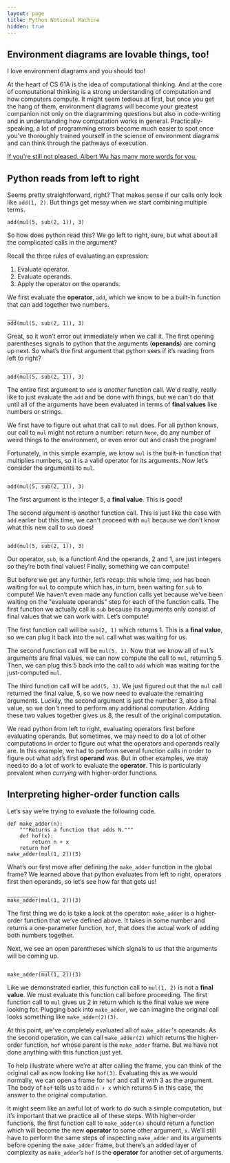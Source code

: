 ```yaml
---
layout: page
title: Python Notional Machine
hidden: true
---
```


## Environment diagrams are lovable things, too!

I love environment diagrams and you should too!

At the heart of CS 61A is the idea of computational thinking. And at the core of computational thinking is a strong understanding of computation and how computers compute. It might seem tedious at first, but once you get the hang of them, environment diagrams will become your greatest companion not only on the diagramming questions but also in code-writing and in understanding how computation works in general. Practically-speaking, a lot of programming errors become much easier to spot once you've thoroughly trained yourself in the science of environment diagrams and can think through the pathways of execution.

[If you're still not pleased, Albert Wu has many more words for you.](http://albertwu.org/cs61a/notes/environments.html#preface-a-defense)

## Python reads from left to right

Seems pretty straightforward, right? That makes sense if our calls only look like `add(1, 2)`. But things get messy when we start combining multiple terms.

    add(mul(5, sub(2, 1)), 3)

So how does python read this? We go left to right, sure, but what about all the complicated calls in the argument?

Recall the three rules of evaluating an expression:
1. Evaluate operator.
2. Evaluate operands.
3. Apply the operator on the operands.

We first evaluate the **operator**, `add`, which we know to be a built-in function that can add together two numbers.

    ___
    add(mul(5, sub(2, 1)), 3)

Great, so it won’t error out immediately when we call it. The first opening parentheses signals to python that the arguments (**operands**) are coming up next. So what’s the first argument that python sees if it’s reading from left to right?

        _________________
    add(mul(5, sub(2, 1)), 3)

The entire first argument to `add` is *another* function call. We'd really, really like to just evaluate the `add` and be done with things, but we can't do that until all of the arguments have been evaluated in terms of **final values** like numbers or strings.

We first have to figure out what that call to `mul` does. For all python knows, our call to `mul` might not return a number: return `None`, do any number of weird things to the environment, or even error out and crash the program!

Fortunately, in this simple example, we know `mul` is the built-in function that multiplies numbers, so it is a valid operator for its arguments. Now let’s consider the arguments to `mul`.

            ____________
    add(mul(5, sub(2, 1)), 3)

The first argument is the integer 5, a **final value**. This is good!

The second argument is another function call. This is just like the case with `add` earlier but this time, we can't proceed with `mul` because we don’t know what this new call to `sub` does!

               _________
    add(mul(5, sub(2, 1)), 3)

Our operator, `sub`, is a function! And the operands, 2 and 1, are just integers so they’re both final values! Finally, something we can compute!

But before we get any further, let’s recap: this whole time, `add` has been waiting for `mul` to compute which has, in turn, been waiting for `sub` to compute! We haven’t even made any function calls yet because we've been waiting on the "evaluate operands" step for each of the function calls. The first function we actually call is `sub` because its arguments only consist of final values that we can work with. Let’s compute!

The first function call will be `sub(2, 1)` which returns 1. This is a **final value**, so we can plug it back into the `mul` call what was waiting for us.

The second function call will be `mul(5, 1)`. Now that we know all of `mul`’s arguments are final values, we can now compute the call to `mul`, returning 5. Then, we can plug this 5 back into the call to `add` which was waiting for the just-computed `mul`.

The third function call will be `add(5, 3)`. We just figured out that the `mul` call returned the final value, 5, so we now need to evaluate the remaining arguments. Luckily, the second argument is just the number 3, also a final value, so we don't need to perform any additional computation. Adding these two values together gives us 8, the result of the original computation.

We read python from left to right, evaluating operators first before evaluating operands. But sometimes, we may need to do a lot of other computations in order to figure out what the operators and operands really are. In this example, we had to perform several function calls in order to figure out what `add`’s first **operand** was. But in other examples, we may need to do a lot of work to evaluate the **operator**. This is particularly prevalent when *currying* with higher-order functions.

## Interpreting higher-order function calls

Let’s say we’re trying to evaluate the following code.

    def make_adder(n):
	    """Returns a function that adds N."""
	    def hof(x):
		    return n + x
	    return hof
	make_adder(mul(1, 2))(3)

What’s our first move after defining the `make_adder` function in the global frame? We learned above that python evaluates from left to right, operators first then operands, so let’s see how far that gets us!

    __________
    make_adder(mul(1, 2))(3)

The first thing we do is take a look at the operator: `make_adder` is a higher-order function that we’ve defined above. It takes in some number and returns a one-parameter function, `hof`, that does the actual work of adding both numbers together.

Next, we see an open parentheses which signals to us that the arguments will be coming up.

               _________
    make_adder(mul(1, 2))(3)

Like we demonstrated earlier, this function call to `mul(1, 2)` is not a **final value**. We must evaluate this function call before proceeding. The first function call to `mul` gives us 2 in return which is the final value we were looking for. Plugging back into `make_adder`, we can imagine the original call looks something like `make_adder(2)(3)`.

At this point, we've completely evaluated all of `make_adder`'s operands. As the second operation, we can call `make_adder(2)` which returns the higher-order function, `hof` whose parent is the `make_adder` frame. But we have not done anything with this function just yet.

To help illustrate where we’re at after calling the frame, you can think of the original call as now looking like `hof(3)`. Evaluating this as we would normally, we can open a frame for `hof` and call it with 3 as the argument. The body of `hof` tells us to add `n + x` which returns 5 in this case, the answer to the original computation.

It might seem like an awful lot of work to do such a simple computation, but it’s important that we practice all of these steps. With higher-order functions, the first function call to `make_adder(n)` should return a function which will become the new **operator** to some other argument, `x`. We’ll still have to perform the same steps of inspecting `make_adder` and its arguments before opening the `make_adder` frame, but there’s an added layer of complexity as `make_adder`’s `hof` is the **operator** for another set of arguments.
